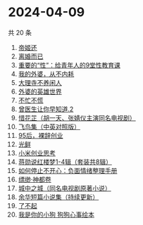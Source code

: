 # 2024-04-09

共 20 条

<!-- BEGIN WEREAD -->
<!-- 最后更新时间 2024-04-09 04:01:24 +0800 -->
1. [帝姬还](https://weread.qq.com/web/bookDetail/d78323b0813ab8b39g011bf4)
1. [离婚而已](https://weread.qq.com/web/bookDetail/c22325b0813ab8b32g014a88)
1. [重要的“性”：给青年人的9堂性教育课](https://weread.qq.com/web/bookDetail/7e732d50813ab8508g0130ad)
1. [我的外婆，从不内耗](https://weread.qq.com/web/bookDetail/1b732f30813ab8b37g0121a2)
1. [大理寺不养闲人](https://weread.qq.com/web/bookDetail/e9432d60813ab8b39g010085)
1. [外婆的英雄世界](https://weread.qq.com/web/bookDetail/af132330719d6201af1be0f)
1. [不忙不慌](https://weread.qq.com/web/bookDetail/db732dd0813ab86d0g01477c)
1. [曾医生让你早知道.2](https://weread.qq.com/web/bookDetail/0c532df0813ab7126g019943)
1. [惜花芷（胡一天、张婧仪主演同名电视剧）](https://weread.qq.com/web/bookDetail/3e5322805de0693e5700dab)
1. [飞鸟集（中英对照版）](https://weread.qq.com/web/bookDetail/d8832880813ab8b0eg012786)
1. [95后，裸辞创业](https://weread.qq.com/web/bookDetail/d0932f60813ab8b12g015d61)
1. [光鲜](https://weread.qq.com/web/bookDetail/b4c327c0813ab7fd8g018b3f)
1. [小米创业思考](https://weread.qq.com/web/bookDetail/43832a10813ab703dg011c78)
1. [蒋勋说红楼梦1-4辑（套装共8辑）](https://weread.qq.com/web/bookDetail/27632a207165bb05276e811)
1. [如何停止不开心：负面情绪整理手册](https://weread.qq.com/web/bookDetail/d3e326d0813ab8b0cg017513)
1. [缥缈·神都卷](https://weread.qq.com/web/bookDetail/d5b32bb0721b08c8d5b7a1b)
1. [城中之城（同名电视剧原著小说）](https://weread.qq.com/web/bookDetail/0fc32ea0813ab6c13g012065)
1. [余华短篇小说集（持续更新）](https://weread.qq.com/web/bookDetail/59132390813ab8a77g019daa)
1. [了不起](https://weread.qq.com/web/bookDetail/28c32440813ab70c4g018057)
1. [我是你的小狗 狗狗心事绘本](https://weread.qq.com/web/bookDetail/db632150813ab7ae0g014faa)
<!-- END WEREAD -->